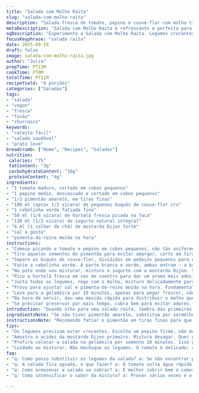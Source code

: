 ```yaml
---
title: "Salada com Molho Raita"
slug: "salada-com-molho-raita"
description: "Salada fresca de tomate, pepino e couve-flor com molho tipo raita à base de iogurte natural, mostarda e ervas frescas. Textura crocante dos legumes, leveza do molho e um toque cítrico conferido pela coentro, que aqui troquei por hortelã para dar frescor diferente. Sem glúten, lactose e ainda leve para dias quentes. Refresca e dá aquela sensação de limpeza depois de um prato pesado. Servida fria, repousa rápido pra incorporar sabores. Ideal como entrada ou acompanhamento em churrasco brasileiro, combinando bem com carnes ou pratos indianos."
metaDescription: "Salada com Molho Raita é refrescante e perfeita para dias quentes. Mistura tomates, pepinos e couve-flor com molho de iogurte e mostarda."
ogDescription: "Experimente a Salada com Molho Raita. Legumes crocantes combinam com um molho de iogurte e mostarda, ideal para churrascos e pratos indianos."
focusKeyphrase: "salada raita"
date: 2025-09-28
draft: false
image: salada-com-molho-raita.jpg
author: "Julia"
prepTime: PT11M
cookTime: PT0M
totalTime: PT11M
recipeYield: "4 porções"
categories: ["Saladas"]
tags:
- "salada"
- "vegan"
- "fresca"
- "fusão"
- "churrasco"
keywords:
- "receita fácil"
- "salada saudável"
- "prato leve"
breadcrumb: ["Home", "Recipes", "Saladas"]
nutrition: 
 calories: "75"
 fatContent: "3g"
 carbohydrateContent: "10g"
 proteinContent: "4g"
ingredients:
- "1 tomate maduro, cortado em cubos pequenos"
- "1 pepino médio, descascado e cortado em cubos pequenos"
- "1/2 pimentão amarelo, em tiras finas"
- "100 ml (aprox 1/2 xícara) de pequenos buquês de couve-flor cru"
- "1 cebolinha verde fatiada fina"
- "50 ml (1/4 xícara) de hortelã fresca picada na faca"
- "130 ml (1/2 xícara) de iogurte natural integral"
- "6 ml (1 colher de chá) de mostarda Dijon forte"
- "sal a gosto"
- "pimenta-do-reino moída na hora"
instructions:
- "Começo picando o tomate e pepino em cubos pequenos, não tão uniforme, pra cada pedaço ter textura diferente. Tomate com suco espalhado, pepino tem que estar firme, quase estalando na boca."
- "Tiro aquelas sementes do pimentão para evitar amargor, corto em tiras finíssimas. Isso ajuda a misturar melhor; aquele estalo na mordida importante; textura pro contraste."
- "Separe os buquês de couve-flor, divididos em pedaços pequenos para não ficarem desequilibrados no prato; roçar o dedo na superfície do caule para garantir que não está mais duro que o normal, senão perde a leveza contrastante. Nunca deixo cozinhar, sempre cru."
- "Fatie a cebolinha verde. A parte branca e verde, ambas entram — a branca mais suave, a verde com aroma forte. Salpico aos poucos para sentir o sabor, não encher o prato de sal de uma vez — velho truque para evitar erro no final."
- "No pote onde vou misturar, misturo o iogurte com a mostarda Dijon. Senti que em tentativas antigas a mostarda em excesso domina, por isso pouco e vou ajustando no final se precisar mais acidez. Mostarda encorpa o molho e forma uma camada aveludada que envolve os legumes."
- "Pico a hortelã fresca em vez de coentro para dar um aroma mais adocicado e refrescante aqui no Brasil; coentro nem todo mundo gosta — essa alteração traz personalidade."
- "Junto todos os legumes, rego com o molho, misturo delicadamente para não esfacelar o tomate."
- "Provo para ajustar sal e pimenta-do-reino moída na hora. Fundamental usar moída na hora, o aroma desaparece rapidamente se comprada pronta."
- "Levo para a geladeira por 10 minutos, apenas para pegar frescor, não mais que isso, senão os legumes perdem crocância e o molho pode talhar."
- "Na hora de servir, dou uma mexida rápida para distribuir o molho que pode se separar no fundo. Se quiser, adicione um fiozinho de azeite de oliva extra virgem para dar brilho e um toque oleoso que contrasta com o iogurte."
- "Se precisar preservar por mais tempo, cubra bem para evitar odores ficam impregnados, pois o iogurte pode absorver aromas da geladeira."
introduction: "Quando olho para uma salada raita, lembro das primeiras tentativas de equilibrar sabores e texturas frescas, sobretudo quando morava em São Paulo ladeira abaixo no verão. A raita tradicional traz iogurte e coentro, mas o forte calor daqui me levou a trocar o coentro por hortelã, mais suave e refrescante. Além disso, o pimentão vermelho virou amarelo, mais doce e menos amargo, adaptando pra minha cozinha. A combinação da crocância do pepino e couve-flor com o toque ácido da mostarda Dijon cria uma explosão de sensações que não quero perder, ainda mais quando acompanhada das carnes ou até dos pratos vegetarianos com base de arroz. Deixar a salada na geladeira por pouco tempo é o segredo para não perder o frescor e a textura."
ingredientsNote: "Se não tiver pimentão amarelo, substitua por vermelho ou verde, mas fique atento para o amargor do verde. A couve-flor crua tem que estar firme, não mole nem com cheiro estranho — sinal de que passou do ponto. Iogurte natural integral traz cremosidade e evita ressecamento no molho. Mostarda Dijon confere uma acidez elegante, dá liga e aquele toque apimentado na medida. Hortelã fresca substitui o coentro, oferecendo frescor, perfeito pra quem torce o nariz para coentro. Se não encontrar iogurte integral, use o 2% mas com um fio de azeite para compensar a leveza da gordura. Sal e pimenta sempre a gosto e feitos na hora, sempre! Para variar, um toque de gengibre ralado na salada dá um frescor picante e inédito."
instructionsNote: "Recomendo fatiar o pimentão em tiras finas para que ele não domine o prato; o corte fino solta mais aroma na hora de misturar. A ordem importa: misture iogurte e mostarda primeiro para que o molho fique uniforme, evitando que a mostarda forme grumos. Quando incorporar os legumes, cuidado para não quebrar demais o tomate para não virar um purê, quero pedacinhos distintos. O tempo na geladeira não pode ultrapassar 15 minutos para manter a textura crocante e o frescor; passado isso, o tomate solta água e a salada fica aguada. Prove várias vezes; ajustar o sal ao final é regra para salada fresca, o sabor muda conforme os ingredientes liberam suco. Se preferir, deixe a salada em temperatura ambiente por 5 minutos antes de servir para intensificar o aroma da hortelã. Para agilizar, tenho um método: pique o pepino e couve-flor juntos para ganhar tempo, depois adicione tomate e pimentão, que são mais delicados."
tips:
- "Os legumes precisam estar crocantes. Escolha um pepino firme, não mole. Tomate deve estar maduro mas firme. Isso garante textura boa. A hortelã pode ser bem picada. Não corte muito miúdo. Aroma é muito do que importa. Esse toque adocicado da hortelã vai deixar diferente."
- "Amostra a acidez da mostarda Dijon primeiro. Mistura devagar. Quer garimpar o sabor. Não coloque muita de uma vez. Com a mostarda em excesso pode ficar forte. Ajusta depois. A textura precisa ser suave mas firme. O iogurte precisa ser integral, ajuda na cremosidade. Um toque de azeite é sempre bom."
- "Prefira colocar a salada na geladeira por somente 10 minutos. Isso garante frescor. Passou disso, o tomate solta água e a salada murcha. Se sobrar, cubra bem. O iogurte absorve cheiros. Não pode deixar como qualquer coisa na geladeira. Sons de crocância são importantes."
- "Cuidado ao misturar. Não machuque os legumes. O tomate é delicado; ao misturar ele pode transformar-se em purê. Pimentão vermelho pode ser substituído pelo verde se preferir. Mas preste atenção, verde pode deixar amargo. Sempre prove a mistura. Sal e pimenta são essenciais."
faq:
- "q: Como posso substituir os legumes da salada? a: Se não encontrar pimentão amarelo, use o vermelho ou verde, mas fique esperto com o amargor do verde. O que importa é manter o equilíbrio dos sabores dos legumes crocantes."
- "q: A salada fica aguada, o que fazer? a: O tomate solta água rápido. A temperatura na geladeira é essencial. Refrigerar apenas dez minutos. Mistura deve ser delicada. Cuidado com a mistura e o excesso de molho."
- "q: Como armazenar a salada se sobrar? a: É melhor cobrir bem e comer logo. Iogurte pode absorver odores. Se precisar deixar mais tempo, guarde em um recipiente hermético. Isso ajuda a manter frescor."
- "q: Como intensificar o sabor da mistura? a: Provar várias vezes é o caminho. Olhe a formação dos sabores. Se quiser, adicione um toque de gengibre ralado. Folhas frescas na hora fazem diferença."

---
```

